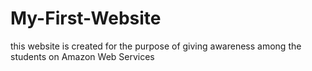 # My-First-Website
this website is created for the purpose of giving awareness among the students on Amazon Web Services
